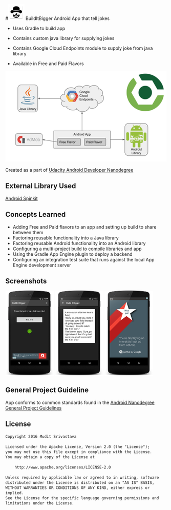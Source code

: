 #<img width="10%" src="https://github.com/MuditSri-2908/BuildItBigger/blob/master/FinalProject/app/src/main/res/mipmap-xxhdpi/ic_launcher.png"/>   BuildItBigger
Android App that tell jokes

* Uses Gradle to build app

* Contains custom java library for supplying jokes

* Contains Google Cloud Endpoints module to supply joke from java library 

* Available in Free and Paid Flavors

<img src="https://github.com/MuditSri-2908/BuildItBigger/blob/master/FinalProject/images/builditbigger.png"/>

Created as a part of [Udacity Android Developer Nanodegree](https://www.udacity.com/course/android-developer-nanodegree-by-google--nd801)

## External Library Used
[Android Spinkit](https://github.com/ybq/Android-SpinKit)

## Concepts Learned
- Adding Free and Paid flavors to an app and setting up build to share between them
- Factoring reusable functionality into a Java library
- Factoring reusable Android functionality into an Android library
- Configuring a multi-project build to compile libraries and app
- Using the Gradle App Engine plugin to deploy a backend
- Configuring an integration test suite that runs against the local App Engine development server

## Screenshots
<img width="30%" src="https://github.com/MuditSri-2908/BuildItBigger/blob/master/Screenshots/device-2016-09-06-010002.png"/>
<img width="30%" src="https://github.com/MuditSri-2908/BuildItBigger/blob/master/Screenshots/device-2016-09-06-003759.png"/>
<img width="30%" src="https://github.com/MuditSri-2908/BuildItBigger/blob/master/Screenshots/device-2016-09-06-003653.png"/>

## General Project Guideline
App conforms to common standards found in the [Android Nanodegree General Project Guidelines](http://udacity.github.io/android-nanodegree-guidelines/core.html)

## License

```
Copyright 2016 Mudit Srivastava

Licensed under the Apache License, Version 2.0 (the "License");
you may not use this file except in compliance with the License.
You may obtain a copy of the License at

    http://www.apache.org/licenses/LICENSE-2.0

Unless required by applicable law or agreed to in writing, software
distributed under the License is distributed on an "AS IS" BASIS,
WITHOUT WARRANTIES OR CONDITIONS OF ANY KIND, either express or implied.
See the License for the specific language governing permissions and
limitations under the License.
```

